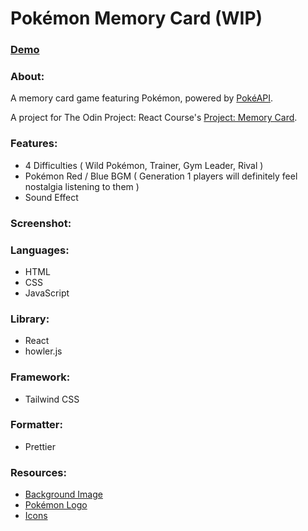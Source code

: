 # Pokémon Memory Card (WIP)

### [Demo](#)

### About:

A memory card game featuring Pokémon, powered by [PokéAPI](https://pokeapi.co/).

A project for The Odin Project: React Course's [Project: Memory Card](https://www.theodinproject.com/lessons/node-path-react-new-memory-card).

### Features:

- 4 Difficulties ( Wild Pokémon, Trainer, Gym Leader, Rival )
- Pokémon Red / Blue BGM ( Generation 1 players will definitely feel nostalgia listening to them )
- Sound Effect

### Screenshot:

<!-- <img src="#" height="300" width="auto"> -->

### Languages:

- HTML
- CSS
- JavaScript

### Library:

- React
- howler.js

### Framework:

- Tailwind CSS

### Formatter:

- Prettier

### Resources:

- [Background Image](https://wallpapercave.com/w/wp8695692)
- [Pokémon Logo](https://www.pngegg.com/en/png-fjsvy)
- [Icons](https://pictogrammers.com/library/mdi/)
